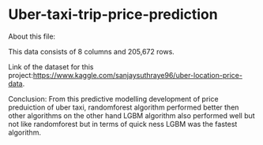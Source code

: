 # Uber-taxi-trip-price-prediction

About this file:

This data consists of 8 columns and 205,672 rows.


Link of the dataset for this project:https://www.kaggle.com/sanjaysuthraye96/uber-location-price-data.

Conclusion: From this predictive modelling development of price preduiction of uber taxi, randomforest algorithm performed better then other algorithms on the other hand LGBM algorithm also performed well but not like randomforest but in terms of quick ness LGBM was the fastest algorithm.
